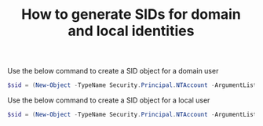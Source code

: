 ﻿---
id: generate_sids
title: How to generate SIDs for domain and local identities
---

Use the below command to create a SID object for a domain user

```powershell
$sid = (New-Object -TypeName Security.Principal.NTAccount -ArgumentList ('mydomain', 'User01')).Translate([Security.Principal.SecurityIdentifier]).Value
```

Use the below command to create a SID object for a local user

```powershell
$sid = (New-Object -TypeName Security.Principal.NTAccount -ArgumentList ('computer01', 'User01')).Translate([Security.Principal.SecurityIdentifier]).Value
```
